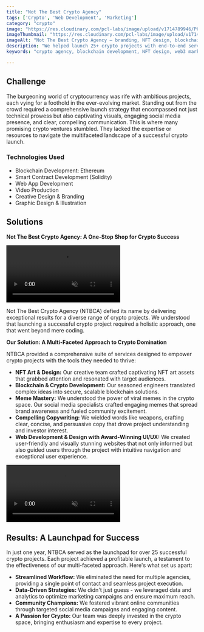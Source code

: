 ```yaml
---
title: "Not The Best Crypto Agency"
tags: ['Crypto', 'Web Development', 'Marketing']
category: "crypto"
image: "https://res.cloudinary.com/pcl-labs/image/upload/v1714789946/PCL-Labs/Not_The_Best_Crypto_Agency_Feature_uzkyll.webp"
imageThumbnail: "https://res.cloudinary.com/pcl-labs/image/upload/v1714791179/PCL-Labs/Phuntoken-1_qtwrie.webp"
imageAlt: "Not The Best Crypto Agency — branding, NFT design, blockchain dev, UI/UX, and launch support by PCL Labs"
description: "We helped launch 25+ crypto projects with end-to-end services: NFT art, blockchain development, meme marketing, and award-winning UI/UX that converts."
keywords: "crypto agency, blockchain development, NFT design, web3 marketing, meme marketing, UI/UX, PCL Labs"

---
```


## Challenge

The burgeoning world of cryptocurrency was rife with ambitious projects, each vying for a foothold in the ever-evolving market. Standing out from the crowd required a comprehensive launch strategy that encompassed not just technical prowess but also captivating visuals, engaging social media presence, and clear, compelling communication. This is where many promising crypto ventures stumbled. They lacked the expertise or resources to navigate the multifaceted landscape of a successful crypto launch.

### Technologies Used

* Blockchain Development: Ethereum 
* Smart Contract Development (Solidity)
* Web App Development
* Video Production
* Creative Design & Branding
* Graphic Design & Illustration

## Solutions 

**Not The Best Crypto Agency: A One-Stop Shop for Crypto Success**

<video controls autoplay loop muted playsinline class="w-full">
  <source src="https://res.cloudinary.com/pcl-labs/video/upload/v1715087432/PCL-Labs/Not_the_best_-_3by4_txteeh.mp4" type="video/mp4">
  Your browser does not support the video tag.
</video>

Not The Best Crypto Agency (NTBCA) defied its name by delivering exceptional results for a diverse range of crypto projects. We understood that launching a successful crypto project required a holistic approach, one that went beyond mere coding.

**Our Solution: A Multi-Faceted Approach to Crypto Domination**

NTBCA provided a comprehensive suite of services designed to empower crypto projects with the tools they needed to thrive:

-   **NFT Art & Design:** Our creative team crafted captivating NFT art assets that grabbed attention and resonated with target audiences.
-   **Blockchain & Crypto Development:** Our seasoned engineers translated complex ideas into secure, scalable blockchain solutions.
-   **Meme Mastery:** We understood the power of viral memes in the crypto space. Our social media specialists crafted engaging memes that spread brand awareness and fueled community excitement.
-   **Compelling Copywriting:** We wielded words like weapons, crafting clear, concise, and persuasive copy that drove project understanding and investor interest.
-   **Web Development & Design with Award-Winning UI/UX:** We created user-friendly and visually stunning websites that not only informed but also guided users through the project with intuitive navigation and exceptional user experience.

<video controls autoplay loop muted playsinline class="w-full">
  <source src="https://res.cloudinary.com/pcl-labs/video/upload/v1715778741/PCL-Labs/PhunToken%20Memes.mp4" type="video/mp4">
  Your browser does not support the video tag.
</video>

## Results: A Launchpad for Success

In just one year, NTBCA served as the launchpad for over 25 successful crypto projects. Each project achieved a profitable launch, a testament to the effectiveness of our multi-faceted approach. Here's what set us apart:

-   **Streamlined Workflow:** We eliminated the need for multiple agencies, providing a single point of contact and seamless project execution.
-   **Data-Driven Strategies:** We didn't just guess - we leveraged data and analytics to optimize marketing campaigns and ensure maximum reach.
-   **Community Champions:** We fostered vibrant online communities through targeted social media campaigns and engaging content.
-   **A Passion for Crypto:** Our team was deeply invested in the crypto space, bringing enthusiasm and expertise to every project.

